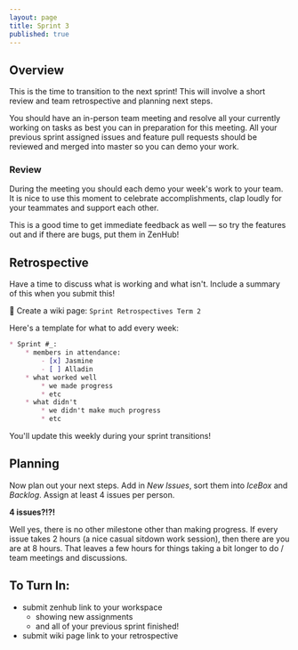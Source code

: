 ```yaml
---
layout: page
title: Sprint 3
published: true
---
```




## Overview 

This is the time to transition to the next sprint!  This will involve a short review and team retrospective and planning next steps. 

You should have an in-person team meeting and resolve all your currently working on tasks as best you can in preparation for this meeting.  All your previous sprint assigned issues and feature pull requests should be reviewed and merged into master so you can demo your work.

### Review

During the meeting you should each demo your week's work to your team. It is nice to use this moment to celebrate accomplishments, clap loudly for your teammates and support each other.

This is a good time to get immediate feedback as well — so try the features out and if there are bugs, put them in ZenHub!

## Retrospective 

Have a time to discuss what is working and what isn't.  Include a summary of this when you submit this!

🚀 Create a wiki page:  `Sprint Retrospectives Term 2` 

Here's a template for what to add every week:

```markdown
* Sprint #_: 
    * members in attendance:
        - [x] Jasmine
        - [ ] Alladin
    * what worked well
        * we made progress
        * etc
    * what didn't
        * we didn't make much progress
        * etc

```

You'll update this weekly during your sprint transitions! 


## Planning

Now plan out your next steps.  Add in *New Issues*, sort them into *IceBox* and *Backlog*.  Assign at least 4 issues per person.

**4 issues?!?!**

Well yes, there is no other milestone other than making progress. If every issue takes 2 hours (a nice casual sitdown work session), then there are you are at 8 hours. That leaves a few hours for things taking a bit longer to do / team meetings and discussions.


## To Turn In:
* submit zenhub link to your workspace
    * showing new assignments
    * and all of your previous sprint finished!
* submit wiki page link to your retrospective